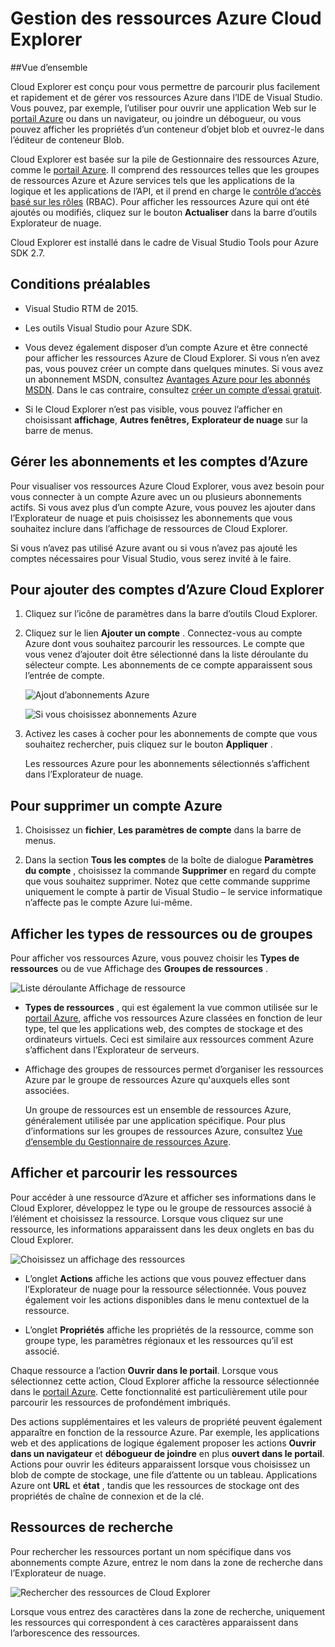<properties 
   pageTitle="Gestion des ressources avec le Cloud Explorer Azure | Microsoft Azure"
   description="Découvrez comment utiliser le Cloud Explorer pour parcourir et gérer les ressources Azure dans Visual Studio."
   services="visual-studio-online"
   documentationCenter="na"
   authors="TomArcher"
   manager="douge"
   editor="" />
<tags 
   ms.service="multiple"
   ms.devlang="dotnet"
   ms.topic="article"
   ms.tgt_pltfrm="na"
   ms.workload="multiple"
   ms.date="08/15/2016"
   ms.author="tarcher" />

# <a name="managing-azure-resources-with-cloud-explorer"></a>Gestion des ressources Azure Cloud Explorer

##<a name="overview"></a>Vue d’ensemble

Cloud Explorer est conçu pour vous permettre de parcourir plus facilement et rapidement et de gérer vos ressources Azure dans l’IDE de Visual Studio. Vous pouvez, par exemple, l’utiliser pour ouvrir une application Web sur le [portail Azure](http://go.microsoft.com/fwlink/p/?LinkID=525040) ou dans un navigateur, ou joindre un débogueur, ou vous pouvez afficher les propriétés d’un conteneur d’objet blob et ouvrez-le dans l’éditeur de conteneur Blob.

Cloud Explorer est basée sur la pile de Gestionnaire des ressources Azure, comme le [portail Azure](http://go.microsoft.com/fwlink/p/?LinkID=525040). Il comprend des ressources telles que les groupes de ressources Azure et Azure services tels que les applications de la logique et les applications de l’API, et il prend en charge le [contrôle d’accès basé sur les rôles](./active-directory/role-based-access-control-configure.md) (RBAC). Pour afficher les ressources Azure qui ont été ajoutés ou modifiés, cliquez sur le bouton **Actualiser** dans la barre d’outils Explorateur de nuage.

Cloud Explorer est installé dans le cadre de Visual Studio Tools pour Azure SDK 2.7. 

## <a name="prerequisites"></a>Conditions préalables

- Visual Studio RTM de 2015.

- Les outils Visual Studio pour Azure SDK. 
- Vous devez également disposer d’un compte Azure et être connecté pour afficher les ressources Azure de Cloud Explorer. Si vous n’en avez pas, vous pouvez créer un compte dans quelques minutes. Si vous avez un abonnement MSDN, consultez [Avantages Azure pour les abonnés MSDN](https://azure.microsoft.com/pricing/member-offers/msdn-benefits-details/). Dans le cas contraire, consultez [créer un compte d’essai gratuit](https://azure.microsoft.com/pricing/free-trial/).

- Si le Cloud Explorer n’est pas visible, vous pouvez l’afficher en choisissant **affichage**, **Autres fenêtres,** **Explorateur de nuage** sur la barre de menus.

## <a name="manage-azure-accounts-and-subscriptions"></a>Gérer les abonnements et les comptes d’Azure

Pour visualiser vos ressources Azure Cloud Explorer, vous avez besoin pour vous connecter à un compte Azure avec un ou plusieurs abonnements actifs. Si vous avez plus d’un compte Azure, vous pouvez les ajouter dans l’Explorateur de nuage et puis choisissez les abonnements que vous souhaitez inclure dans l’affichage de ressources de Cloud Explorer.

Si vous n’avez pas utilisé Azure avant ou si vous n’avez pas ajouté les comptes nécessaires pour Visual Studio, vous serez invité à le faire.

## <a name="to-add-azure-accounts-to-cloud-explorer"></a>Pour ajouter des comptes d’Azure Cloud Explorer

1. Cliquez sur l’icône de paramètres dans la barre d’outils Cloud Explorer.

1. Cliquez sur le lien **Ajouter un compte** . Connectez-vous au compte Azure dont vous souhaitez parcourir les ressources. Le compte que vous venez d’ajouter doit être sélectionné dans la liste déroulante du sélecteur compte. Les abonnements de ce compte apparaissent sous l’entrée de compte.

    ![Ajout d’abonnements Azure](./media/vs-azure-tools-resources-managing-with-cloud-explorer/IC819514.png)

    ![Si vous choisissez abonnements Azure](./media/vs-azure-tools-resources-managing-with-cloud-explorer/IC819515.png)

1. Activez les cases à cocher pour les abonnements de compte que vous souhaitez rechercher, puis cliquez sur le bouton **Appliquer** .

    Les ressources Azure pour les abonnements sélectionnés s’affichent dans l’Explorateur de nuage.

## <a name="to-remove-an-azure-account"></a>Pour supprimer un compte Azure

1. Choisissez un **fichier**, **Les paramètres de compte** dans la barre de menus.

1. Dans la section **Tous les comptes** de la boîte de dialogue **Paramètres du compte** , choisissez la commande **Supprimer** en regard du compte que vous souhaitez supprimer. Notez que cette commande supprime uniquement le compte à partir de Visual Studio – le service informatique n’affecte pas le compte Azure lui-même.

## <a name="view-resource-types-or-groups"></a>Afficher les types de ressources ou de groupes

Pour afficher vos ressources Azure, vous pouvez choisir les **Types de ressources** ou de vue Affichage des **Groupes de ressources** .

![Liste déroulante Affichage de ressource](./media/vs-azure-tools-resources-managing-with-cloud-explorer/IC819516.png)

- **Types de ressources** , qui est également la vue common utilisée sur le [portail Azure](http://go.microsoft.com/fwlink/p/?LinkID=525040), affiche vos ressources Azure classées en fonction de leur type, tel que les applications web, des comptes de stockage et des ordinateurs virtuels. Ceci est similaire aux ressources comment Azure s’affichent dans l’Explorateur de serveurs.

- Affichage des groupes de ressources permet d’organiser les ressources Azure par le groupe de ressources Azure qu'auxquels elles sont associées.

 
    Un groupe de ressources est un ensemble de ressources Azure, généralement utilisée par une application spécifique. Pour plus d’informations sur les groupes de ressources Azure, consultez [Vue d’ensemble du Gestionnaire de ressources Azure](./resource-group-overview.md).

## <a name="view-and-navigate-resources"></a>Afficher et parcourir les ressources

Pour accéder à une ressource d’Azure et afficher ses informations dans le Cloud Explorer, développez le type ou le groupe de ressources associé à l’élément et choisissez la ressource. Lorsque vous cliquez sur une ressource, les informations apparaissent dans les deux onglets en bas du Cloud Explorer.

![Choisissez un affichage des ressources](./media/vs-azure-tools-resources-managing-with-cloud-explorer/IC819517.png)

- L’onglet **Actions** affiche les actions que vous pouvez effectuer dans l’Explorateur de nuage pour la ressource sélectionnée. Vous pouvez également voir les actions disponibles dans le menu contextuel de la ressource.

- L’onglet **Propriétés** affiche les propriétés de la ressource, comme son groupe type, les paramètres régionaux et les ressources qu’il est associé.

Chaque ressource a l’action **Ouvrir dans le portail**. Lorsque vous sélectionnez cette action, Cloud Explorer affiche la ressource sélectionnée dans le [portail Azure](http://go.microsoft.com/fwlink/p/?LinkID=525040). Cette fonctionnalité est particulièrement utile pour parcourir les ressources de profondément imbriqués.

Des actions supplémentaires et les valeurs de propriété peuvent également apparaître en fonction de la ressource Azure. Par exemple, les applications web et des applications de logique également proposer les actions **Ouvrir dans un navigateur** et **débogueur de joindre** en plus **ouvert dans le portail**. Actions pour ouvrir les éditeurs apparaissent lorsque vous choisissez un blob de compte de stockage, une file d’attente ou un tableau. Applications Azure ont **URL** et **état** , tandis que les ressources de stockage ont des propriétés de chaîne de connexion et de la clé.

## <a name="search-resources"></a>Ressources de recherche

Pour rechercher les ressources portant un nom spécifique dans vos abonnements compte Azure, entrez le nom dans la zone de recherche dans l’Explorateur de nuage.

![Rechercher des ressources de Cloud Explorer](./media/vs-azure-tools-resources-managing-with-cloud-explorer/IC820394.png)

Lorsque vous entrez des caractères dans la zone de recherche, uniquement les ressources qui correspondent à ces caractères apparaissent dans l’arborescence des ressources.

